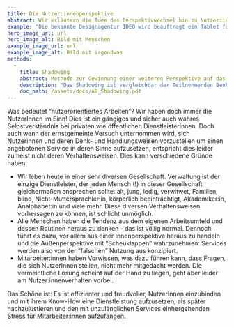```yaml
---
title: Die Nutzer:innenperspektive
abstract: Wir erläutern die Idee des Perspektivwechsel hin zu Nutzer:innen und die Gründe, warum dies oft nicht berücksichtigt wird.
example: "Die bekannte Designagentur IDEO wird beauftragt ein Tablet für ein Krankenhaus zu entwickeln, mit dem Patientendaten aufgenommen werden können. IDEO beobachtet Krankenhausmitarbeiter:innen im Kontakt mit den Patient:innen. Was sie sehen ist, dass diese zur Beruhigung die Hand ihrer Patient:innen halten - und damit nicht in der Lage wären beide Hände zur Bedingungen eines Tablets zu nutzen. Sie entwickeln stattdessen ein kleineres Gerät, das mit einer Hand bedient werden kann. Zwei zentrale Methoden des Service Design wirken hier: Ergebnisoffenheit und Beobachtung der Nutzer:innen. Ohne die Beobachtung der gegebenen Situation, wäre ein weniger sinnvolles, auf einer Fehlannahme basierendes Produkt (weiter-)entwickelt worden."
hero_image_url: url
hero_image_alt: Bild mit Menschen
example_image_url: url
example_image_alt: Bild mit irgendwas
methods:
  - 
    title: Shadowing
    abstract: Methode zur Gewinnung einer weiteren Perspektive auf das Nutzererlebnis
    description: "Das Shadowing ist vergleichbar der Teilnehmenden Beobachtung aus der Soziologie. Ohne Einzugreifen oder zu Kommentieren wird ein Vorgang beobachtet und dokumentiert. Durch die Außenperspektive ist es möglich sehr ganzheitlich auf kleine Reaktionen zu achten: ein Stirnrunzeln, ein Lächeln, ein Zögern. So wird eine sehr differenzierte Analyse eines Service ermöglicht."
    doc_path: /assets/docs/AB_Shadowing.pdf
---
```


Was bedeutet “nutzerorientiertes Arbeiten”? Wir haben doch immer die NutzerInnen im Sinn! Dies ist ein gängiges und sicher auch wahres Selbstverständnis bei privaten wie öffentlichen DienstleisterInnen. Doch auch wenn der ernstgemeinte Versuch unternommen wird, sich Nutzerinnen und deren Denk- und Handlungsweisen vorzustellen um einen angebotenen Service in deren Sinne aufzusetzen, entspricht dies leider zumeist nicht deren Verhaltensweisen.
Dies kann verschiedene Gründe haben:

- Wir leben heute in einer sehr diversen Gesellschaft. Verwaltung ist der einzige Dienstleister, der jeden Mensch (!) in dieser Gesellschaft gleichermaßen ansprechen sollte: alt, jung, ledig, verwitwet, Familien, blind, Nicht-Muttersprachler:in, körperlich beeinträchtigt, Akademiker:in, Analphabet:in und viele mehr. Diese diversen Verhaltensweisen vorhersagen zu können, ist schlicht unmöglich.
- Alle Menschen haben die Tendenz aus dem eigenen Arbeitsumfeld und dessen Routinen heraus zu denken - das ist völlig normal. Dennoch führt es dazu, vor allem aus einer Innenperspektive heraus zu handeln und die Außenperspektive mit “Scheuklappen” wahrzunehmen: Services werden also von der “falschen” Nutzung aus konzipiert.
- Mitarbeiter:innen haben Vorwissen, was dazu führen kann, dass Fragen, die sich NutzerInnen stellen, nicht mehr mitgedacht werden. Die vermeintliche Lösung scheint auf der Hand zu liegen, geht aber leider am Nutzer:innenverhalten vorbei.

Das Schöne ist: Es ist effizienter und freudvoller, NutzerInnen einzubinden und mit ihrem Know-How eine Dienstleistung aufzusetzen, als später nachzujustieren und den mit unzulänglichen Services einhergehenden Stress für Mitarbeiter:innen aufzufangen.
